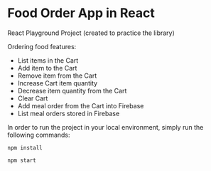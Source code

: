 # Food Order App in React

React Playground Project (created to practice the library)

Ordering food features:
- List items in the Cart
- Add item to the Cart
- Remove item from the Cart
- Increase Cart item quantity
- Decrease item quantity from the Cart
- Clear Cart
- Add meal order from the Cart into Firebase
- List meal orders stored in Firebase

In order to run the project in your local environment, simply run the following commands:

`npm install`

`npm start`
